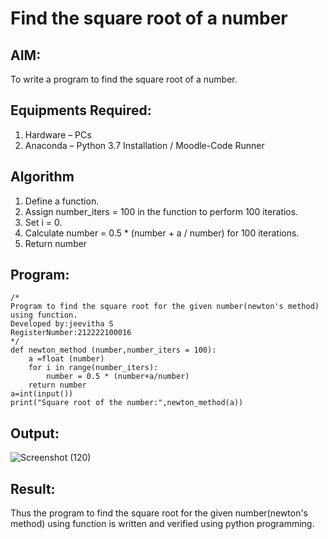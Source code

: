 # Find the square root of a number

## AIM:
To write a program to find the square root of a number.

## Equipments Required:
1. Hardware – PCs
2. Anaconda – Python 3.7 Installation / Moodle-Code Runner

## Algorithm
1. Define a function.
2. Assign number_iters = 100 in the function to perform 100 iteratios.
3. Set i = 0.
4. Calculate  number = 0.5 * (number + a / number) for 100 iterations.
5. Return number

## Program:
```
/*
Program to find the square root for the given number(newton's method) using function.
Developed by:jeevitha S 
RegisterNumber:212222100016  
*/
def newton_method (number,number_iters = 100):
    a =float (number)
    for i in range(number_iters):
        number = 0.5 * (number+a/number)
    return number
a=int(input())
print("Square root of the number:",newton_method(a))

```

## Output:
![Screenshot (120)](https://user-images.githubusercontent.com/123623197/234815692-b0885b21-244c-44c5-bffe-1246af4e06f8.png)

## Result:
Thus the program to find the square root for the given number(newton's method) using function is written and verified using python programming.
